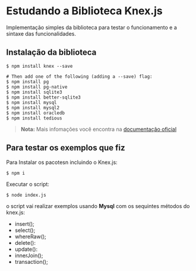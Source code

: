 # Estudando a Biblioteca Knex.js

Implementação simples da biblioteca para testar o funcionamento e a sintaxe das funcionalidades.

## Instalação da biblioteca
```
$ npm install knex --save

# Then add one of the following (adding a --save) flag:
$ npm install pg
$ npm install pg-native
$ npm install sqlite3
$ npm install better-sqlite3
$ npm install mysql
$ npm install mysql2
$ npm install oracledb
$ npm install tedious
```

> **Nota:** Mais infomações você encontra na [documentação oficial](https://knexjs.org/guide/)
## Para testar os exemplos que fiz
Para Instalar os pacotesn incluindo o Knex.js:
```
$ npm i
```
Executar o script:
```
$ node index.js
```
o script vai realizar exemplos usando **Mysql** com os sequintes métodos do knex.js:
- insert();
- select();
- whereRaw();
- delete():
- update():
- innerJoin();
- transaction();
